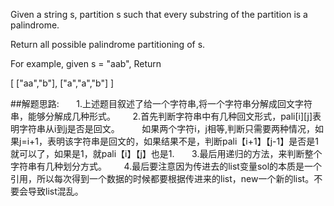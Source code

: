 Given a string s, partition s such that every substring of the partition is a palindrome.

Return all possible palindrome partitioning of s.

For example, given s = "aab",
Return

[
  ["aa","b"],
  ["a","a","b"]
]

##解题思路:
        1.上述题目叙述了给一个字符串,将一个字符串分解成回文字符串，能够分解成几种形式。
        2.首先判断字符串中有几种回文形式，pali[i][j]表明字符串从i到j是否是回文。
          如果两个字符i，j相等,判断只需要两种情况，如果j=i+1，表明该字符串是回文的，如果结果不是，判断pali【i+1】【j-1】是否是1就可以了，如果是1，就pali【i】【j】也是1.
        3.最后用递归的方法，来判断整个字符串有几种划分方式。
        4.最后要注意因为传进去的list变量sol的本质是一个引用，所以每次得到一个数据的时候都要根据传进来的list，new一个新的list。不要会导致list混乱。
        
